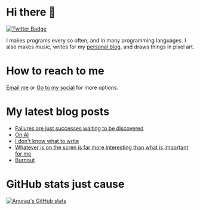 # Hi there 👋

<!--
**HoangTuan110/HoangTuan110** is a ✨ _special_ ✨ repository because its `README.md` (this file) appears on your GitHub profile.

Here are some ideas to get you started:

- 🔭 I’m currently working on ...
- 🌱 I’m currently learning ...
- 👯 I’m looking to collaborate on ...
- 🤔 I’m looking for help with ...
- 💬 Ask me about ...
- 📫 How to reach me: ...
- 😄 Pronouns: ...
- ⚡ Fun fact: ...
-->

[![Twitter Badge](https://img.shields.io/badge/Twitter-Profile-informational?style=flat&logo=twitter&logoColor=white&color=1CA2F1)](https://twitter.com/DangHoangTuan20)

I makes programs every so often, and in many programming languages. I also makes music, writes for my [personal blog](https://tsk.bearblog.dev), and draws things in pixel art.

# How to reach to me

[Email me](mailto:mail@dht.anonaddy.me) or [Go to my social](https://tsk.bearblog.dev/social-media/) for more options.

# My latest blog posts
<!-- BLOG-POST-LIST:START -->
- [Failures are just successes waiting to be discovered](https://tsk.bearblog.dev/failures-are-just-successes-waiting-to-be-discovered/)
- [On AI](https://tsk.bearblog.dev/on-ai/)
- [I don&#39;t know what to write](https://tsk.bearblog.dev/i-dont-know-what-to-write/)
- [Whatever is on the scren is far more interesting than what is important for me](https://tsk.bearblog.dev/whatever-is-on-the-scren-is-far-more-interesting-than-what-is-important-for-me/)
- [Burnout](https://tsk.bearblog.dev/burnout/)
<!-- BLOG-POST-LIST:END -->

# GitHub stats just cause

[![Anurag's GitHub stats](https://github-readme-stats.vercel.app/api?username=HoangTuan110)](https://github.com/anuraghazra/github-readme-stats)
